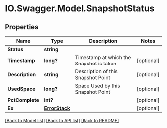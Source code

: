 # IO.Swagger.Model.SnapshotStatus
## Properties

Name | Type | Description | Notes
------------ | ------------- | ------------- | -------------
**Status** | **string** |  | 
**Timestamp** | **long?** | Timestamp at which the Snapshot is taken | [optional] 
**Description** | **string** | Description of this Snapshot Point | [optional] 
**UsedSpace** | **long?** | Space Used by this Snapshot Point | [optional] 
**PctComplete** | **int?** |  | [optional] 
**Ex** | [**ErrorStack**](ErrorStack.md) |  | [optional] 

[[Back to Model list]](../README.md#documentation-for-models) [[Back to API list]](../README.md#documentation-for-api-endpoints) [[Back to README]](../README.md)

